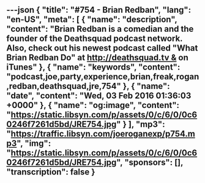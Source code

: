 ---json
{
  "title": "#754 - Brian Redban",
  "lang": "en-US",
  "meta": [
    {
      "name": "description",
      "content": "Brian Redban is a comedian and the founder of the Deathsquad podcast network. Also, check out his newest podcast called \"What Brian Redban Do\" at http://deathsquad.tv & on iTunes"
    },
    {
      "name": "keywords",
      "content": "podcast,joe,party,experience,brian,freak,rogan,redban,deathsquad,jre,754"
    },
    {
      "name": "date",
      "content": "Wed, 03 Feb 2016 01:36:03 +0000"
    },
    {
      "name": "og:image",
      "content": "https://static.libsyn.com/p/assets/0/c/6/0/0c60246f7261d5bd/JRE754.jpg"
    }
  ],
  "mp3": "https://traffic.libsyn.com/joeroganexp/p754.mp3",
  "img": "https://static.libsyn.com/p/assets/0/c/6/0/0c60246f7261d5bd/JRE754.jpg",
  "sponsors": [],
  "transcription": false
}
---
<episode-header />

<timemark seconds="0" />

<transcribe-call-to-action />

<episode-footer />